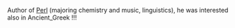Author of [Perl](Perl.md) (majoring chemistry and music, linguistics), he was interested also in Ancient_Greek !!!
